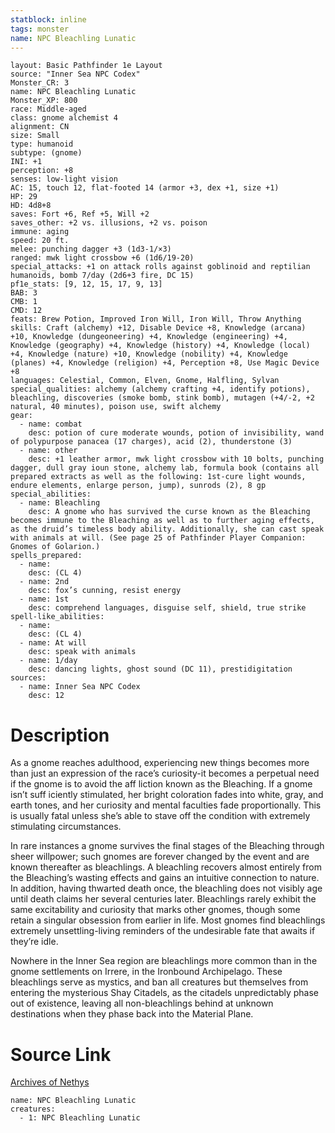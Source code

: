 ```yaml
---
statblock: inline
tags: monster
name: NPC Bleachling Lunatic
---
```

```statblock
layout: Basic Pathfinder 1e Layout
source: "Inner Sea NPC Codex"
Monster_CR: 3
name: NPC Bleachling Lunatic
Monster_XP: 800
race: Middle-aged
class: gnome alchemist 4
alignment: CN
size: Small
type: humanoid
subtype: (gnome)
INI: +1
perception: +8
senses: low-light vision
AC: 15, touch 12, flat-footed 14 (armor +3, dex +1, size +1)
HP: 29
HD: 4d8+8
saves: Fort +6, Ref +5, Will +2
saves_other: +2 vs. illusions, +2 vs. poison
immune: aging
speed: 20 ft.
melee: punching dagger +3 (1d3-1/×3)
ranged: mwk light crossbow +6 (1d6/19-20)
special_attacks: +1 on attack rolls against goblinoid and reptilian humanoids, bomb 7/day (2d6+3 fire, DC 15)
pf1e_stats: [9, 12, 15, 17, 9, 13]
BAB: 3
CMB: 1
CMD: 12
feats: Brew Potion, Improved Iron Will, Iron Will, Throw Anything
skills: Craft (alchemy) +12, Disable Device +8, Knowledge (arcana) +10, Knowledge (dungeoneering) +4, Knowledge (engineering) +4, Knowledge (geography) +4, Knowledge (history) +4, Knowledge (local) +4, Knowledge (nature) +10, Knowledge (nobility) +4, Knowledge (planes) +4, Knowledge (religion) +4, Perception +8, Use Magic Device +8
languages: Celestial, Common, Elven, Gnome, Halfling, Sylvan
special_qualities: alchemy (alchemy crafting +4, identify potions), bleachling, discoveries (smoke bomb, stink bomb), mutagen (+4/-2, +2 natural, 40 minutes), poison use, swift alchemy
gear:
  - name: combat
    desc: potion of cure moderate wounds, potion of invisibility, wand of polypurpose panacea (17 charges), acid (2), thunderstone (3)
  - name: other
    desc: +1 leather armor, mwk light crossbow with 10 bolts, punching dagger, dull gray ioun stone, alchemy lab, formula book (contains all prepared extracts as well as the following: 1st-cure light wounds, endure elements, enlarge person, jump), sunrods (2), 8 gp
special_abilities:
  - name: Bleachling
    desc: A gnome who has survived the curse known as the Bleaching becomes immune to the Bleaching as well as to further aging effects, as the druid’s timeless body ability. Additionally, she can cast speak with animals at will. (See page 25 of Pathfinder Player Companion: Gnomes of Golarion.)
spells_prepared:
  - name:
    desc: (CL 4)
  - name: 2nd
    desc: fox’s cunning, resist energy
  - name: 1st
    desc: comprehend languages, disguise self, shield, true strike
spell-like_abilities:
  - name:
    desc: (CL 4)
  - name: At will
    desc: speak with animals
  - name: 1/day
    desc: dancing lights, ghost sound (DC 11), prestidigitation
sources:
  - name: Inner Sea NPC Codex
    desc: 12
```
# Description
As a gnome reaches adulthood, experiencing new things becomes more than just an expression of the race’s curiosity-it becomes a perpetual need if the gnome is to avoid the aff liction known as the Bleaching. If a gnome isn’t suff iciently stimulated, her bright coloration fades into white, gray, and earth tones, and her curiosity and mental faculties fade proportionally. This is usually fatal unless she’s able to stave off the condition with extremely stimulating circumstances.

In rare instances a gnome survives the final stages of the Bleaching through sheer willpower; such gnomes are forever changed by the event and are known thereafter as bleachlings. A bleachling recovers almost entirely from the Bleaching’s wasting effects and gains an intuitive connection to nature. In addition, having thwarted death once, the bleachling does not visibly age until death claims her several centuries later. Bleachlings rarely exhibit the same excitability and curiosity that marks other gnomes, though some retain a singular obsession from earlier in life. Most gnomes find bleachlings extremely unsettling-living reminders of the undesirable fate that awaits if they’re idle.

Nowhere in the Inner Sea region are bleachlings more common than in the gnome settlements on Irrere, in the Ironbound Archipelago. These bleachlings serve as mystics, and ban all creatures but themselves from entering the mysterious Shay Citadels, as the citadels unpredictably phase out of existence, leaving all non-bleachlings behind at unknown destinations when they phase back into the Material Plane.
# Source Link
[Archives of Nethys](https://aonprd.com/NPCDisplay.aspx?ItemName=Bleachling%20Lunatic)
```encounter-table
name: NPC Bleachling Lunatic
creatures:
  - 1: NPC Bleachling Lunatic
```
